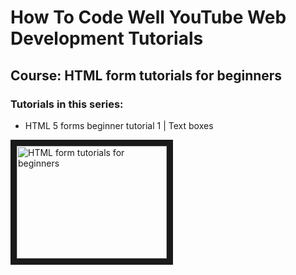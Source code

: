 # How To Code Well YouTube Web Development Tutorials


## Course: HTML form tutorials for beginners


### Tutorials in this series:
- HTML 5 forms beginner tutorial 1 | Text boxes

<a href="https://www.youtube.com/playlist?list=PLZdsdjcJ44WUmamJbyAYJ9SGkTffxtiRG" target="_blank"><img src="http://img.youtube.com/vi/bFJ5yr5ap14/0.jpg" 
alt="HTML form tutorials for beginners" width="240" height="180" border="10" /></a>
